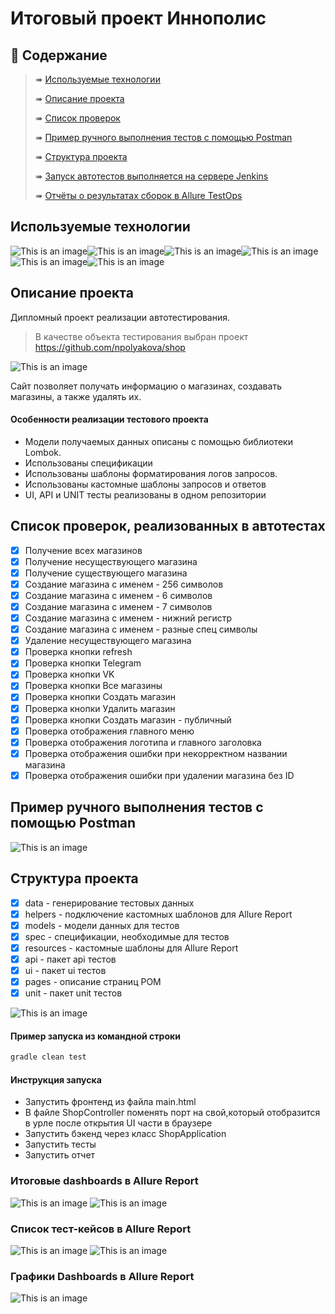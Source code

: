 # Итоговый проект Иннополис
## :cherry_blossom:	Содержание
> ➠ [Используемые технологии](#Используемые-технологии)
>
> ➠ [Описание проекта](#Описание-проекта)
>
> ➠ [Список проверок](#список-проверок-реализованных-в-автотестах)
>
> ➠ [Пример ручного выполнения тестов с помощью Postman](#Пример-ручного-выполнения-тестов-с-помощью-Postman)
>
> ➠ [Структура проекта](#Структура-проекта)
>
> ➠ [Запуск автотестов выполняется на сервере Jenkins](#Запуск-автотестов-выполняется-на-сервере-Jenkins)
>
> ➠ [Отчёты о результатах сборок в Allure TestOps](#отчёты-о-результатах-сборок-списки-тесткейсов-аналитические-dashboards-хранятся-в-allure-testops)
>

## Используемые технологии
![This is an image](/design/icons/Java.png)![This is an image](/design/icons/Gradle.png)![This is an image](/design/icons/Rest-Assured.png)![This is an image](/design/icons/Intelij_IDEA.png)![This is an image](/design/icons/JUnit5.png)![This is an image](/design/icons/Allure_Report.png)
## Описание проекта
Дипломный проект реализации автотестирования.<br/>
>В качестве объекта тестирования выбран проект https://github.com/npolyakova/shop <br/>

![This is an image](/design/site.jpg)

Сайт позволяет получать информацию о магазинах, создавать магазины, а также удалять их.

#### Особенности реализации тестового проекта
- Модели получаемых данных описаны с помощью библиотеки Lombok.
- Использованы спецификации
- Использованы шаблоны форматирования логов запросов.
- Использованы кастомные шаблоны запросов и ответов
- UI, API и UNIT тесты реализованы в одном репозитории

## Список проверок, реализованных в автотестах
- [x] Получение всех магазинов
- [x] Получение несуществующего магазина
- [x] Получение существующего магазина
- [x] Создание магазина с именем - 256 символов
- [x] Создание магазина с именем - 6 символов
- [x] Создание магазина с именем - 7 символов
- [x] Создание магазина с именем - нижний регистр
- [x] Создание магазина с именем - разные спец символы
- [x] Удаление несуществующего магазина
- [x] Проверка кнопки refresh
- [x] Проверка кнопки Telegram
- [x] Проверка кнопки VK
- [x] Проверка кнопки Все магазины
- [x] Проверка кнопки Создать магазин
- [x] Проверка кнопки Удалить магазин
- [x] Проверка кнопки Создать магазин - публичный
- [x] Проверка отображения главного меню
- [x] Проверка отображения логотипа и главного заголовка
- [x] Проверка отображения ошибки при некорректном названии магазина
- [x] Проверка отображения ошибки при удалении магазина без ID

## Пример ручного выполнения тестов с помощью Postman
![This is an image](/design/postman.jpg)

## Структура проекта
- [x] data - генерирование тестовых данных
- [x] helpers - подключение кастомных шаблонов для Allure Report
- [x] models - модели данных для тестов
- [x] spec - спецификации, необходимые для тестов
- [x] resources - кастомные шаблоны для Allure Report
- [x] api - пакет api тестов
- [x] ui - пакет ui тестов
- [x] pages - описание страниц POM
- [x] unit - пакет unit тестов

![This is an image](/design/structure.jpg)

#### Пример запуска из командной строки
```bash
gradle clean test
```

#### Инструкция запуска
- Запустить фронтенд из файла main.html
- В файле ShopController поменять порт на свой,который отобразится в урле после открытия UI части в браузере
- Запустить бэкенд через класс ShopApplication
- Запустить тесты
- Запустить отчет

### Итоговые dashboards в Allure Report
![This is an image](/design/summary.jpg)
![This is an image](/design/status.jpg)
### Список тест-кейсов в Allure Report
![This is an image](/design/suites.jpg)
![This is an image](/design/feature.jpg)
### Графики Dashboards в Allure Report
![This is an image](/design/severity.jpg)

